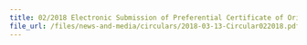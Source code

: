 ```yaml
---
title: 02/2018 Electronic Submission of Preferential Certificate of Origin for Claiming of Preferential Tariff Treatment for Goods Imported under the Various Free Trade Agreements
file_url: /files/news-and-media/circulars/2018-03-13-Circular022018.pdf
---
```

